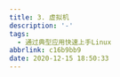 ```yaml
---
title: 3. 虚拟机
description: '-'
tags:
  - 通过典型应用快速上手Linux
abbrlink: c16b9bb9
date: 2020-12-15 18:50:33
---
```




